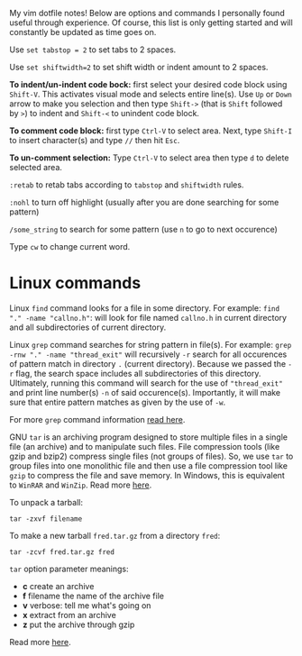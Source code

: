 My vim dotfile notes! Below are options and commands I personally found useful through experience. Of course, this list is only getting started and will constantly be updated as time goes on.

Use `set tabstop = 2` to set tabs to 2 spaces.

Use `set shiftwidth=2` to set shift width or indent amount to 2 spaces.

**To indent/un-indent code bock:** first select your desired code block using `Shift-V`. This activates visual mode and selects entire line(s). Use `Up` or `Down` arrow to make you selection and then type `Shift->` (that is `Shift` followed by `>`) to indent and `Shift-<` to unindent code block.

**To comment code block:** first type `Ctrl-V` to select area. Next, type `Shift-I` to insert character(s) and type `//` then hit `Esc`.

**To un-comment selection:** Type `Ctrl-V` to select area then type `d` to delete selected area.

`:retab` to retab tabs according to `tabstop` and `shiftwidth` rules.

`:nohl` to turn off highlight (usually after you are done searching for some pattern)

`/some_string` to search for some pattern (use `n` to go to next occurence)

Type `cw` to change current word.

# Linux commands

Linux `find` command looks for a file in some directory. For example: `find "." -name "callno.h"`: will look for file named `callno.h` in current directory and all subdirectories of current directory.

Linux `grep` command searches for string pattern in file(s). For example: `grep -rnw "." -name "thread_exit"` will recursively `-r` search for all occurences of pattern match in directory `.` (current directory). Because we passed the `-r` flag, the search space includes all subdirectories of this directory. Ultimately, running this command will search for the use of `"thread_exit"` and print line number(s) `-n` of said occurence(s). Importantly, it will make sure that entire pattern matches as given by the use of `-w`.

For more `grep` command information [read here](https://stackoverflow.com/questions/16956810/how-do-i-find-all-files-containing-specific-text-on-linux).

GNU `tar` is an archiving program designed to store multiple files in a single file (an archive) and to manipulate such files. File compression tools (like gzip and bzip2) compress single files (not groups of files). So, we use `tar` to group files into one monolithic file and then use a file compression tool like `gzip` to compress the file and save memory. In Windows, this is equivalent to `WinRAR` and `WinZip`. Read more [here](https://stackoverflow.com/questions/295860/why-do-people-use-tarballs).

To unpack a tarball:

`tar -zxvf filename`

To make a new tarball `fred.tar.gz` from a directory `fred`:

`tar -zcvf fred.tar.gz fred`

`tar` option parameter meanings:

- **c**	 create an archive
- **f**  filename	the name of the archive file
- **v**	 verbose: tell me what's going on
- **x**	 extract from an archive
- **z**	 put the archive through gzip

Read more [here](http://computing.help.inf.ed.ac.uk/FAQ/whats-tarball-or-how-do-i-unpack-or-create-tgz-or-targz-file).
